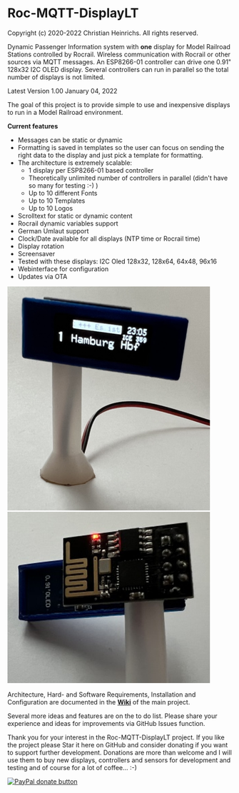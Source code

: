 # Roc-MQTT-DisplayLT

Copyright (c) 2020-2022 Christian Heinrichs.
All rights reserved.


Dynamic Passenger Information system with **one** display for Model Railroad Stations controlled by Rocrail.
Wireless communication with Rocrail or other sources via MQTT messages.
An ESP8266-01 controller can drive one 0.91" 128x32 I2C OLED display. 
Several controllers can run in parallel so the total number of displays is not limited.

Latest Version 1.00 
January 04, 2022 

The goal of this project is to provide simple to use and inexpensive displays to run in a Model Railroad environment.

**Current features**  
- Messages can be static or dynamic
- Formatting is saved in templates so the user can focus on sending the right data to the display and just pick a template for formatting.
- The architecture is extremely scalable:
	* 1 display per ESP8266-01 based controller
	* Theoretically unlimited number of controllers in parallel (didn't have so many for testing :-) )
	* Up to 10 different Fonts
	* Up to 10 Templates
	* Up to 10 Logos
- Scrolltext for static or dynamic content
- Rocrail dynamic variables support
- German Umlaut support
- Clock/Date available for all displays (NTP time or Rocrail time)
- Display rotation
- Screensaver
- Tested with these displays: I2C Oled 128x32, 128x64, 64x48, 96x16
- Webinterface for configuration
- Updates via OTA

<img src="doc/ltfront.jpg" width="90%" alt="Trainstation"/>  
<img src="doc/ltback.jpg" width="90%" alt="Trainstation"/>  

Architecture, Hard- and Software Requirements, Installation and Configuration are documented in the [**Wiki**](https://github.com/chrisweather/RocMQTTdisplay/wiki) of the main project.

Several more ideas and features are on the to do list.
Please share your experience and ideas for improvements via GitHub Issues function.

Thank you for your interest in the Roc-MQTT-DisplayLT project.
If you like the project please Star it here on GitHub and consider donating if you want to support further development.
Donations are more than welcome and I will use them to buy new displays, controllers and sensors for development and testing and of course for a lot of coffee... :-)

[![PayPal donate button](https://img.shields.io/badge/Donate-PayPal-green.svg)](https://www.paypal.com/donate?hosted_button_id=XC7T2ECBQYNJ2)
